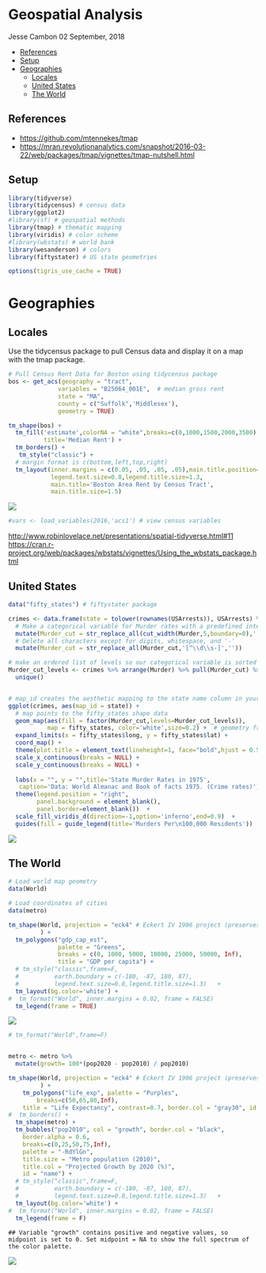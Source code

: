 Geospatial Analysis
================
Jesse Cambon
02 September, 2018

-   [References](#references)
-   [Setup](#setup)
-   [Geographies](#geographies)
    -   [Locales](#locales)
    -   [United States](#united-states)
    -   [The World](#the-world)

References
----------

-   <https://github.com/mtennekes/tmap>
-   <https://mran.revolutionanalytics.com/snapshot/2016-03-22/web/packages/tmap/vignettes/tmap-nutshell.html>

Setup
-----

``` r
library(tidyverse)
library(tidycensus) # census data
library(ggplot2)
#library(sf) # geospatial methods
library(tmap) # thematic mapping
library(viridis) # color scheme
#library(wbstats) # world bank
library(wesanderson) # colors
library(fiftystater) # US state geometries

options(tigris_use_cache = TRUE)
```

Geographies
===========

Locales
-------

Use the tidycensus package to pull Census data and display it on a map with the tmap package.

``` r
# Pull Census Rent Data for Boston using tidycensus package
bos <- get_acs(geography = "tract", 
              variables = "B25064_001E",  # median gross rent
              state = "MA", 
              county = c("Suffolk",'Middlesex'), 
              geometry = TRUE)

tm_shape(bos) +
  tm_fill('estimate',colorNA = "white",breaks=c(0,1000,1500,2000,3500),
          title='Median Rent') +
  tm_borders() +
   tm_style("classic") +
  # margin format is c(bottom,left,top,right)
  tm_layout(inner.margins = c(0.05, .05, .05, .05),main.title.position='center',legend.position=c('left','bottom'),
            legend.text.size=0.8,legend.title.size=1.3,
            main.title='Boston Area Rent by Census Tract',
            main.title.size=1.5) 
```

![](Geospatial_Analysis_files/figure-markdown_github/locale-1.png)

``` r
#vars <- load_variables(2016,'acs1') # view census variables
```

<http://www.robinlovelace.net/presentations/spatial-tidyverse.html#11> <https://cran.r-project.org/web/packages/wbstats/vignettes/Using_the_wbstats_package.html>

United States
-------------

``` r
data("fifty_states") # fiftystater package

crimes <- data.frame(state = tolower(rownames(USArrests)), USArrests) %>%
  # Make a categorical variable for Murder rates with a predefined interval
  mutate(Murder_cut = str_replace_all(cut_width(Murder,5,boundary=0),',',' - ')) %>%
  # Delete all characters except for digits, whitespace, and '-'
  mutate(Murder_cut = str_replace_all(Murder_cut,'[^\\d\\s-]',''))

# make an ordered list of levels so our categorical variable is sorted properly
Murder_cut_levels <- crimes %>% arrange(Murder) %>% pull(Murder_cut) %>%
  unique()


# map_id creates the aesthetic mapping to the state name column in your data
ggplot(crimes, aes(map_id = state)) + 
  # map points to the fifty_states shape data
  geom_map(aes(fill = factor(Murder_cut,levels=Murder_cut_levels)), 
           map = fifty_states, color='white',size=0.2) +  # geometry from fiftystater package
  expand_limits(x = fifty_states$long, y = fifty_states$lat) +
  coord_map() +
  theme(plot.title = element_text(lineheight=1, face="bold",hjust = 0.5)) + 
  scale_x_continuous(breaks = NULL) + 
  scale_y_continuous(breaks = NULL) +
  
  labs(x = "", y = "",title='State Murder Rates in 1975',
   caption='Data: World Almanac and Book of facts 1975. (Crime rates)') +
  theme(legend.position = "right", 
        panel.background = element_blank(),
        panel.border=element_blank())  +
  scale_fill_viridis_d(direction=-1,option='inferno',end=0.9)  +
  guides(fill = guide_legend(title='Murders Per\n100,000 Residents'))
```

![](Geospatial_Analysis_files/figure-markdown_github/unnamed-chunk-2-1.png)

The World
---------

``` r
# Load world map geometry
data(World)

# Load coordinates of cities
data(metro) 

tm_shape(World, projection = "eck4" # Eckert IV 1906 project (preserves area)
         ) +
  tm_polygons("gdp_cap_est",
              palette = "Greens",
              breaks = c(0, 1000, 5000, 10000, 25000, 50000, Inf),
              title = "GDP per capita") +
  # tm_style("classic",frame=F,
  #          earth.boundary = c(-180, -87, 180, 87),
  #          legend.text.size=0.8,legend.title.size=1.3)   +
  tm_layout(bg.color='white') +
#  tm_format("World", inner.margins = 0.02, frame = FALSE) 
  tm_legend(frame = TRUE) 
```

![](Geospatial_Analysis_files/figure-markdown_github/unnamed-chunk-3-1.png)

``` r
# tm_format("World",frame=F) 


metro <- metro %>%
  mutate(growth= 100*(pop2020 - pop2010) / pop2010)

tm_shape(World, projection = "eck4" # Eckert IV 1906 project (preserves area)
         ) +
    tm_polygons("life_exp", palette = "Purples", 
        breaks=c(50,65,80,Inf),
    title = "Life Expectancy", contrast=0.7, border.col = "gray30", id = "name") +
#  tm_borders() +
  tm_shape(metro) +
  tm_bubbles("pop2010", col = "growth", border.col = "black", 
    border.alpha = 0.6,
    breaks=c(0,25,50,75,Inf),
    palette = "-RdYlGn",
    title.size = "Metro population (2010)", 
    title.col = "Projected Growth by 2020 (%)",
    id = "name") +
  # tm_style("classic",frame=F,
  #          earth.boundary = c(-180, -87, 180, 87),
  #          legend.text.size=0.8,legend.title.size=1.3)   +
  tm_layout(bg.color='white') +
#  tm_format("World", inner.margins = 0.02, frame = FALSE) 
  tm_legend(frame = F) 
```

    ## Variable "growth" contains positive and negative values, so midpoint is set to 0. Set midpoint = NA to show the full spectrum of the color palette.

![](Geospatial_Analysis_files/figure-markdown_github/unnamed-chunk-3-2.png)
